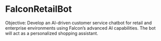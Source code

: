 # FalconRetailBot
Objective: Develop an AI-driven customer service chatbot for retail and enterprise environments using Falcon’s advanced AI capabilities. The bot will act as a personalized shopping assistant.
